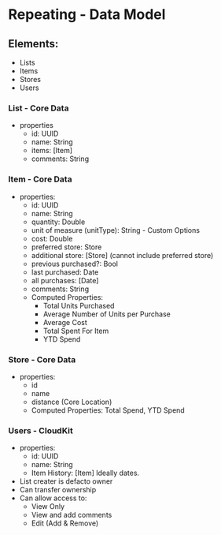 #  Repeating - Data Model


## Elements:
- Lists
- Items
- Stores
- Users

### List - Core Data
- properties
  - id: UUID
  - name: String
  - items: [Item]
  - comments: String

### Item - Core Data
- properties:
  - id: UUID
  - name: String
  - quantity: Double
  - unit of measure (unitType): String - Custom Options
  - cost: Double
  - preferred store: Store
  - additional store: [Store] (cannot include preferred store)
  - previous purchased?: Bool
  - last purchased: Date  
  - all purchases: [Date]
  - comments: String
  - Computed Properties:
    - Total Units Purchased
    - Average Number of Units per Purchase
    - Average Cost
    - Total Spent For Item
    - YTD Spend
  
### Store - Core Data
- properties:
  - id
  - name
  - distance (Core Location)
  - Computed Properties: Total Spend, YTD Spend

### Users - CloudKit
- properties:
  - id: UUID
  - name: String
  - Item History: [Item] Ideally dates.
- List creater is defacto owner
- Can transfer ownership
- Can allow access to:
  - View Only
  - View and add comments
  - Edit (Add & Remove)
